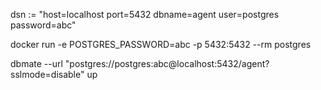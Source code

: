 dsn := "host=localhost port=5432 dbname=agent user=postgres password=abc"

docker run -e POSTGRES_PASSWORD=abc -p 5432:5432 --rm postgres

dbmate --url "postgres://postgres:abc@localhost:5432/agent?sslmode=disable" up

